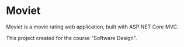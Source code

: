 # Moviet

Moviet is a movie rating web application, built with ASP.NET Core MVC.

This project created for the course "Software Design".
